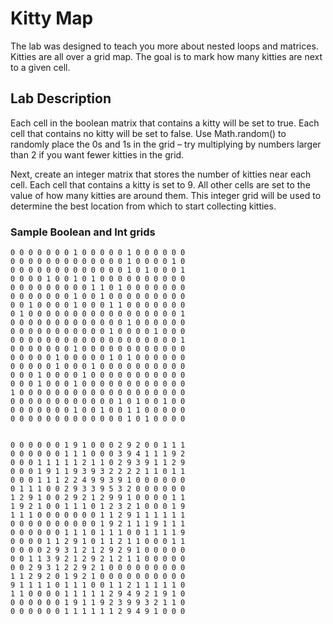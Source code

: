 # Kitty Map
The lab was designed to teach you more about nested loops and matrices. Kitties are all over a grid map. The goal is to mark how many kitties are next to a given cell. 

## Lab Description 
Each cell in the boolean matrix that contains a kitty will be set to true.  Each cell that contains no kitty will be set to false.  Use   Math.random()  to randomly place the 0s and 1s in the grid – try multiplying by numbers larger than 2 if you want fewer kitties in the grid.

Next, create an integer matrix that stores the number of kitties near each cell.  Each cell that contains a kitty is set to 9.  All other cells are set to the value of how many kitties are around them.  This integer grid will be used to determine the best location from which to start collecting kitties. 


### Sample Boolean and Int grids
```
0 0 0 0 0 0 0 1 0 0 0 0 0 1 0 0 0 0 0 0
0 0 0 0 0 0 0 0 0 0 0 0 0 1 0 0 0 0 1 0
0 0 0 0 0 0 0 0 0 0 0 0 0 1 0 1 0 0 0 1
0 0 0 0 1 0 0 1 0 1 0 0 0 0 0 0 0 0 0 0
0 0 0 0 0 0 0 0 0 1 1 0 1 0 0 0 0 0 0 0
0 0 0 0 0 0 0 1 0 0 1 0 0 0 0 0 0 0 0 0
0 0 1 0 0 0 0 1 0 0 0 1 1 0 0 0 0 0 0 0
0 1 0 0 0 0 0 0 0 0 0 0 0 0 0 0 0 0 0 1
0 0 0 0 0 0 0 0 0 0 0 0 0 1 0 0 0 0 0 0
0 0 0 0 0 0 0 0 0 0 0 1 0 0 0 0 1 0 0 0
0 0 0 0 0 0 0 0 0 0 0 0 0 0 0 0 0 0 0 1
0 0 0 0 0 0 0 1 0 0 0 0 0 0 0 0 0 0 0 0
0 0 0 0 0 1 0 0 0 0 0 1 0 1 0 0 0 0 0 0
0 0 0 0 0 1 0 0 0 1 0 0 0 0 0 0 0 0 0 0
0 0 0 1 0 0 0 0 1 0 0 0 0 0 0 0 0 0 0 0
0 0 0 1 0 0 0 1 0 0 0 0 0 0 0 0 0 0 0 0
1 0 0 0 0 0 0 0 0 0 0 0 0 0 0 0 0 0 0 0
0 0 0 0 0 0 0 0 0 0 0 0 1 0 1 0 0 1 0 0
0 0 0 0 0 0 0 1 0 0 1 0 0 1 1 0 0 0 0 0
0 0 0 0 0 0 0 0 0 0 0 0 0 1 0 1 0 0 0 0


0 0 0 0 0 0 1 9 1 0 0 0 2 9 2 0 0 1 1 1
0 0 0 0 0 0 1 1 1 0 0 0 3 9 4 1 1 1 9 2
0 0 0 1 1 1 1 1 2 1 1 0 2 9 3 9 1 1 2 9
0 0 0 1 9 1 1 9 3 9 3 2 2 2 2 1 1 0 1 1
0 0 0 1 1 1 2 2 4 9 9 3 9 1 0 0 0 0 0 0
0 1 1 1 0 0 2 9 3 3 9 5 3 2 0 0 0 0 0 0
1 2 9 1 0 0 2 9 2 1 2 9 9 1 0 0 0 0 1 1
1 9 2 1 0 0 1 1 1 0 1 2 3 2 1 0 0 0 1 9
1 1 1 0 0 0 0 0 0 0 1 1 2 9 1 1 1 1 1 1
0 0 0 0 0 0 0 0 0 0 1 9 2 1 1 1 9 1 1 1
0 0 0 0 0 0 1 1 1 0 1 1 1 0 0 1 1 1 1 9
0 0 0 0 1 1 2 9 1 0 1 1 2 1 1 0 0 0 1 1
0 0 0 0 2 9 3 1 2 1 2 9 2 9 1 0 0 0 0 0
0 0 1 1 3 9 2 1 2 9 2 1 2 1 1 0 0 0 0 0
0 0 2 9 3 1 2 2 9 2 1 0 0 0 0 0 0 0 0 0
1 1 2 9 2 0 1 9 2 1 0 0 0 0 0 0 0 0 0 0
9 1 1 1 1 0 1 1 1 0 0 1 1 2 1 1 1 1 1 0
1 1 0 0 0 0 1 1 1 1 1 2 9 4 9 2 1 9 1 0
0 0 0 0 0 0 1 9 1 1 9 2 3 9 9 3 2 1 1 0
0 0 0 0 0 0 1 1 1 1 1 1 2 9 4 9 1 0 0 0
```